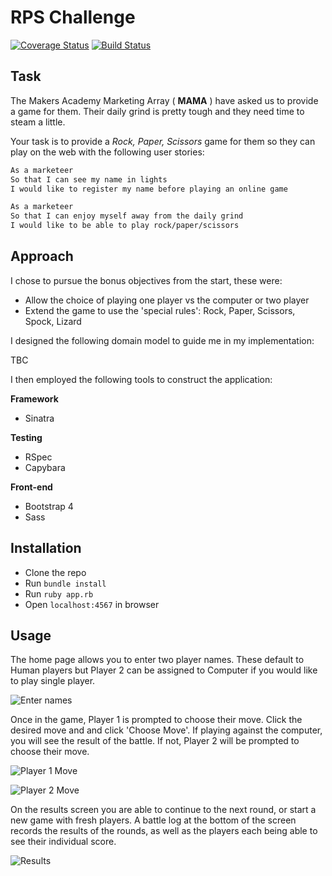 # RPS Challenge

[![Coverage Status](https://coveralls.io/repos/github/rkclark/rps-challenge/badge.svg?branch=master)](https://coveralls.io/github/rkclark/rps-challenge?branch=master) [![Build Status](https://travis-ci.org/rkclark/rps-challenge.svg?branch=master)](https://travis-ci.org/rkclark/rps-challenge)

Task
----


The Makers Academy Marketing Array ( **MAMA** ) have asked us to provide a game for them. Their daily grind is pretty tough and they need time to steam a little.

Your task is to provide a _Rock, Paper, Scissors_ game for them so they can play on the web with the following user stories:

```sh
As a marketeer
So that I can see my name in lights
I would like to register my name before playing an online game

As a marketeer
So that I can enjoy myself away from the daily grind
I would like to be able to play rock/paper/scissors
```

## Approach

I chose to pursue the bonus objectives from the start, these were:

- Allow the choice of playing one player vs the computer or two player
- Extend the game to use the 'special rules': Rock, Paper, Scissors, Spock, Lizard

I designed the following domain model to guide me in my implementation:

TBC

I then employed the following tools to construct the application:

**Framework**
- Sinatra

**Testing**
- RSpec
- Capybara

**Front-end**
- Bootstrap 4
- Sass

## Installation

- Clone the repo
- Run `bundle install`
- Run `ruby app.rb`
- Open `localhost:4567` in browser

## Usage

The home page allows you to enter two player names. These default to Human players but Player 2 can be assigned to Computer if you would like to play single player.

![Enter names](https://github.com/rkclark/rps-challenge/blob/master/screenshots/enter_names.png)

Once in the game, Player 1 is prompted to choose their move. Click the desired move and and click 'Choose Move'. If playing against the computer, you will see the result of the battle. If not, Player 2 will be prompted to choose their move.

![Player 1 Move](https://github.com/rkclark/rps-challenge/blob/master/screenshots/player_1_move.png)

![Player 2 Move](https://github.com/rkclark/rps-challenge/blob/master/screenshots/player_2_move.png)

On the results screen you are able to continue to the next round, or start a new game with fresh players. A battle log at the bottom of the screen records the results of the rounds, as well as the players each being able to see their individual score.

![Results](https://github.com/rkclark/rps-challenge/blob/master/screenshots/results.png)
